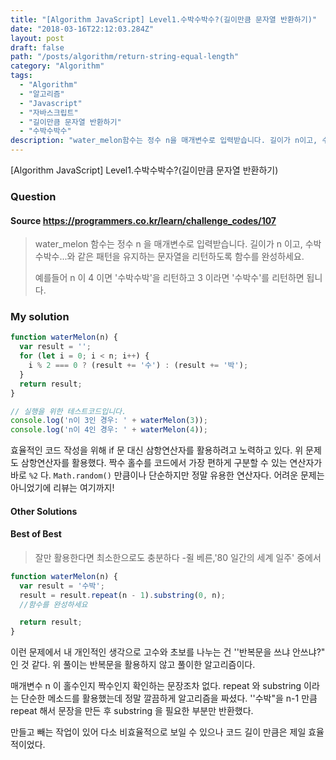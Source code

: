 ```yaml
---
title: "[Algorithm JavaScript] Level1.수박수박수?(길이만큼 문자열 반환하기)"
date: "2018-03-16T22:12:03.284Z"
layout: post
draft: false
path: "/posts/algorithm/return-string-equal-length"
category: "Algorithm"
tags:
  - "Algorithm"
  - "알고리즘"
  - "Javascript"
  - "자바스크립트"
  - "길이만큼 문자열 반환하기"
  - "수박수박수"
description: "water_melon함수는 정수 n을 매개변수로 입력받습니다. 길이가 n이고, 수박수박수...와 같은 패턴을 유지하는 문자열을 리턴하도록 함수를 완성하세요."
---
```


[Algorithm JavaScript] Level1.수박수박수?(길이만큼 문자열 반환하기)

### Question

#### Source https://programmers.co.kr/learn/challenge_codes/107

> water_melon 함수는 정수 n 을 매개변수로 입력받습니다.
> 길이가 n 이고, 수박수박수...와 같은 패턴을 유지하는 문자열을 리턴하도록 함수를 완성하세요.
>
> 예를들어 n 이 4 이면 '수박수박'을 리턴하고 3 이라면 '수박수'를 리턴하면 됩니다.

### My solution

```javascript
function waterMelon(n) {
  var result = '';
  for (let i = 0; i < n; i++) {
    i % 2 === 0 ? (result += '수') : (result += '박');
  }
  return result;
}

// 실행을 위한 테스트코드입니다.
console.log('n이 3인 경우: ' + waterMelon(3));
console.log('n이 4인 경우: ' + waterMelon(4));
```

효율적인 코드 작성을 위해 if 문 대신 삼항연산자를 활용하려고 노력하고 있다. 위 문제도 삼항연산자를 활용했다. 짝수 홀수를 코드에서 가장 편하게 구분할 수 있는 연산자가 바로 `%2` 다. `Math.random()` 만큼이나 단순하지만 정말 유용한 연산자다. 어려운 문제는 아니었기에 리뷰는 여기까지!

#### Other Solutions

#### Best of Best

> 잘만 활용한다면 최소한으로도 충분하다 -쥘 베른,'80 일간의 세계 일주' 중에서

```javascript
function waterMelon(n) {
  var result = '수박';
  result = result.repeat(n - 1).substring(0, n);
  //함수를 완성하세요

  return result;
}
```

이런 문제에서 내 개인적인 생각으로 고수와 초보를 나누는 건 ''반복문을 쓰냐 안쓰냐?" 인 것 같다. 위 풀이는 반복문을 활용하지 않고 풀이한 알고리즘이다.

매개변수 n 이 홀수인지 짝수인지 확인하는 문장조차 없다. repeat 와 substring 이라는 단순한 메소드를 활용했는데 정말 깔끔하게 알고리즘을 짜셨다. ''수박"을 n-1 만큼 repeat 해서 문장을 만든 후 substring 을 필요한 부분만 반환했다.

만들고 빼는 작업이 있어 다소 비효율적으로 보일 수 있으나 코드 길이 만큼은 제일 효율적이었다.
